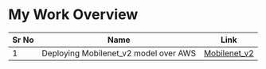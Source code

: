 # My  Work  Overview




| Sr No | Name                                                         | Link                                |
| ----- | ------------------------------------------------------------ | ----------------------------------- |
| 1     | Deploying Mobilenet_v2 model over AWS                        | [Mobilenet_v2](https://github.com/EVA4-RS-Group/Phase2/tree/master/S1_aws_lambda_mobilenet_v2) |

